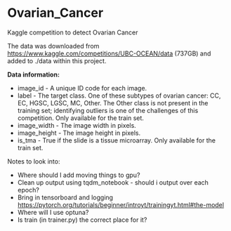 # Ovarian_Cancer
Kaggle competition to detect Ovarian Cancer

The data was downloaded from https://www.kaggle.com/competitions/UBC-OCEAN/data (737GB) and added to ./data within this project.

**Data information:**
* image_id - A unique ID code for each image.
* label - The target class. One of these subtypes of ovarian cancer: CC, EC, HGSC, LGSC, MC, Other. The Other class is not present in the training set; identifying outliers is one of the challenges of this competition. Only available for the train set.
* image_width - The image width in pixels.
* image_height - The image height in pixels.
* is_tma - True if the slide is a tissue microarray. Only available for the train set.

Notes to look into:
* Where should I add moving things to gpu?
* Clean up output using tqdm_notebook - should i output over each epoch?
* Bring in tensorboard and logging https://pytorch.org/tutorials/beginner/introyt/trainingyt.html#the-model
* Where will I use optuna?
* Is train (in trainer.py) the correct place for it?